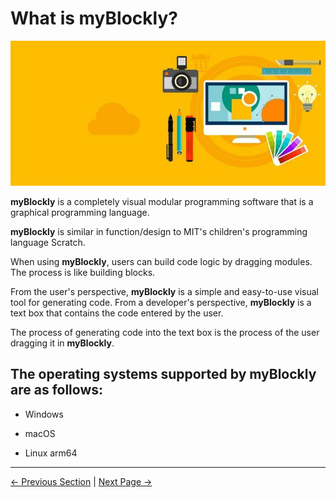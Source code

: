 # What is myBlockly?

![](../../../../resources/5-BasicApplication/5.2.1/img/myblockly/myblockly界面.jpg)

**myBlockly** is a completely visual modular programming software that is a graphical programming language.

**myBlockly** is similar in function/design to MIT's children's programming language Scratch.

When using **myBlockly**, users can build code logic by dragging modules. The process is like building blocks.

From the user's perspective, **myBlockly** is a simple and easy-to-use visual tool for generating code. From a developer's perspective, **myBlockly** is a text box that contains the code entered by the user.

The process of generating code into the text box is the process of the user dragging it in **myBlockly**.





## The operating systems supported by myBlockly are as follows:

- Windows

- macOS

- Linux arm64

---

[← Previous Section](../../../README.md) | [Next Page →](./1-myBlocklyFirstUse.md)<br>
